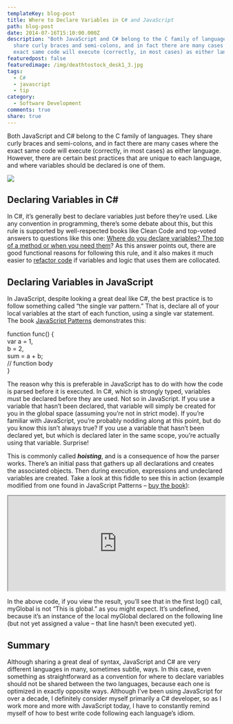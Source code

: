 ```yaml
---
templateKey: blog-post
title: Where to Declare Variables in C# and JavaScript
path: blog-post
date: 2014-07-16T15:10:00.000Z
description: "Both JavaScript and C# belong to the C family of languages. They
  share curly braces and semi-colons, and in fact there are many cases where the
  exact same code will execute (correctly, in most cases) as either language. "
featuredpost: false
featuredimage: /img/deathtostock_desk1_3.jpg
tags:
  - C#
  - javascript
  - tip
category:
  - Software Development
comments: true
share: true
---
```

Both JavaScript and C# belong to the C family of languages. They share curly braces and semi-colons, and in fact there are many cases where the exact same code will execute (correctly, in most cases) as either language. However, there are certain best practices that are unique to each language, and where variables should be declared is one of them.

![](/img/deathtostock_desk1_3.jpg)

## Declaring Variables in C#

In C#, it’s generally best to declare variables just before they’re used. Like any convention in programming, there’s some debate about this, but this rule is supported by well-respected books like Clean Code and top-voted answers to questions like this one: [Where do you declare variables? The top of a method or when you need them](http://programmers.stackexchange.com/questions/56585/where-do-you-declare-variables-the-top-of-a-method-or-when-you-need-them)? As this answer points out, there are good functional reasons for following this rule, and it also makes it much easier to [refactor code](http://bit.ly/RefactoringFundamentals "Learn more on Pluralsight: Refactoring Fundamentals") if variables and logic that uses them are collocated.

## Declaring Variables in JavaScript

In JavaScript, despite looking a great deal like C#, the best practice is to follow something called “the single var pattern.” That is, declare all of your local variables at the start of each function, using a single var statement. The book [JavaScript Patterns](http://amzn.to/1mJqH8E) demonstrates this:

function func() {\
var a = 1,\
b = 2,\
sum = a + b;\
// function body\
}

The reason why this is preferable in JavaScript has to do with how the code is parsed before it is executed. In C#, which is strongly typed, variables must be declared before they are used. Not so in JavaScript. If you use a variable that hasn’t been declared, that variable will simply be created for you in the global space (assuming you’re not in strict mode). If you’re familiar with JavaScript, you’re probably nodding along at this point, but do you know this isn’t always true? If you use a variable that hasn’t been declared yet, but which is declared later in the same scope, you’re actually using that variable. Surprise!

This is commonly called ***hoisting***, and is a consequence of how the parser works. There’s an initial pass that gathers up all declarations and creates the associated objects. Then during execution, expressions and undeclared variables are created. Take a look at this fiddle to see this in action (example modified from one found in JavaScript Patterns – [buy the book](http://amzn.to/1mJqH8E)):

<iframe width="100%" height="220" src="https://jsfiddle.net/a24ss/embedded/js,html,result/"></iframe>

In the above code, if you view the result, you’ll see that in the first log() call, myGlobal is not “This is global.” as you might expect. It’s undefined, because it’s an instance of the local myGlobal declared on the following line (but not yet assigned a value – that line hasn/t been executed yet).

## Summary

Although sharing a great deal of syntax, JavaScript and C# are very different languages in many, sometimes subtle, ways. In this case, even something as straightforward as a convention for where to declare variables should not be shared between the two languages, because each one is optimized in exactly opposite ways. Although I’ve been using JavaScript for over a decade, I definitely consider myself primarily a C# developer, so as I work more and more with JavaScript today, I have to constantly remind myself of how to best write code following each language’s idiom.